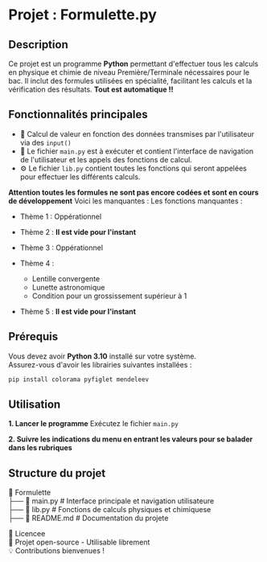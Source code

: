 # Projet : Formulette.py

## Description

Ce projet est un programme **Python** permettant d'effectuer tous les calculs en physique et chimie de niveau Première/Terminale nécessaires pour le bac. Il inclut des formules utilisées en spécialité, facilitant les calculs et la vérification des résultats. **Tout est automatique !!**

## Fonctionnalités principales

- 📌 Calcul de valeur en fonction des données transmises par l'utilisateur via des `input()`
- 📂 Le fichier `main.py` est à exécuter et contient l'interface de navigation de l'utilisateur et les appels des fonctions de calcul.
- ⚙️ Le fichier `lib.py` contient toutes les fonctions qui seront appelées pour effectuer les différents calculs.

**Attention toutes les formules ne sont pas encore codées et sont en cours de développement**
Voici les manquantes : 
Les fonctions manquantes : 
- Thème 1 : Oppérationnel 
- Thème 2 :
**Il est vide pour l'instant**
- Thème 3 : Oppérationnel 
- Thème 4 : 
    - Lentille convergente
    - Lunette astronomique
    - Condition pour un grossissement supérieur à 1

- Thème 5 :
**Il est vide pour l'instant**
  
## Prérequis

Vous devez avoir **Python 3.10** installé sur votre système.  
Assurez-vous d'avoir les librairies suivantes installées :

```bash
pip install colorama pyfiglet mendeleev

```

## Utilisation
**1. Lancer le programme**
Exécutez le fichier `main.py`

**2. Suivre les indications du menu en entrant les valeurs pour se balader dans les rubriques**

## Structure du projet
📂 Formulette<br>
 ├── 📄 main.py      # Interface principale et navigation utilisateure<br>
 ├── 📄 lib.py       # Fonctions de calculs physiques et chimiquese<br>
 ├── 📄 README.md    # Documentation du projete<br>

📜 Licencee<br>
📌 Projet open-source - Utilisable librement<br>
💡 Contributions bienvenues !<br>


